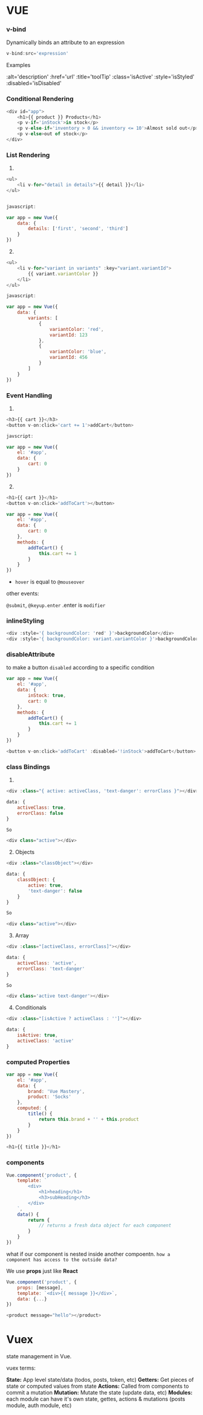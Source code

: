 # VUE

### v-bind

Dynamically binds an attribute to an expression

```js
v-bind:src='expression'
```

Examples

:alt='description'
:href='url'
:title='toolTip'
:class='isActive'
:style='isStyled'
:disabled='isDisabled'

### Conditional Rendering

```js
<div id="app">
    <h1>{{ product }} Products</h1>
    <p v-if='inStock'>in stock</p>
    <p v-else-if='inventory > 0 && inventory <= 10'>Almost sold out</p>
    <p v-else>out of stock</p>
</div>
```

### List Rendering

1.
```js
<ul>
    <li v-for="detail in details">{{ detail }}</li>
</ul>


javascript:

var app = new Vue({
    data: {
        details: ['first', 'second', 'third']
    }
})
```

2.
```js
<ul>
    <li v-for="variant in variants" :key="variant.variantId">
        {{ variant.variantColor }}
    </li>
</ul>

javascript:

var app = new Vue({
    data: {
        variants: [
            {
                variantColor: 'red',
                variantId: 123
            },
            {
                variantColor: 'blue',
                variantId: 456
            }
        ]
    }
})
```

### Event Handling

1.
```js
<h3>{{ cart }}</h3>
<button v-on:click='cart += 1'>addCart</button>

javscript: 

var app = new Vue({
    el: '#app',
    data: {
        cart: 0
    }
})
```

2.
```js
<h1>{{ cart }}</h1>
<button v-on:click='addToCart'></button>

var app = new Vue({
    el: '#app',
    data: {
        cart: 0
    },
    methods: {
        addToCart() {
            this.cart += 1
        }
    }
})
```

* `hover` is equal to `@mouseover`

other events:

`@submit`, `@keyup.enter`  .enter is `modifier`


### inlineStyling

```js
<div :style='{ backgroundColor: 'red' }'>backgroundColor</div>
<div :style='{ backgroundColor: variant.variantColor }'>backgroundColor</div>
```

### disableAttribute

to make a button `disabled` according to a specific condition

```js
var app = new Vue({
    el: '#app',
    data: {
        inStock: true,
        cart: 0
    },
    methods: {
        addToCart() {
            this.cart += 1
        }
    }
})

<button v-on:click='addToCart' :disabled='!inStock'>addToCart</button>
```

### class Bindings

1.
```js
<div :class="{ active: activeClass, 'text-danger': errorClass }"></div>

data: {
    activeClass: true,
    errorClass: false
}

So 

<div class="active"></div>
```

2. Objects
```js
<div :class="classObject"></div>

data: {
    classObject: {
        active: true,
        'text-danger': false
    }
}

So

<div class="active"></div>
```

3. Array
```js
<div :class="[activeClass, errorClass]"></div>

data: {
    activeClass: 'active',
    errorClass: 'text-danger'
}

So

<div class='active text-danger'></div>
```

4. Conditionals
```js
<div :class="[isActive ? activeClass : '']"></div>

data: {
    isActive: true,
    activeClass: 'active'
}
```

### computed Properties

```js
var app = new Vue({
    el: '#app',
    data: {
        brand: 'Vue Mastery',
        product: 'Socks'
    },
    computed: {
        title() {
            return this.brand + '' + this.product
        }
    }
})

<h1>{{ title }}</h1>
```

### components

```js
Vue.component('product', {
    template: `
        <div>
            <h1>heading</h1>
            <h3>subHeading</h3>
        </div>
    `,
    data() {
        return {
            // returns a fresh data object for each component
        }
    }
})
```

what if our component is nested inside another compoentn.
`how a component has access to the outside data?`

We use **props** just like **React**

```js
Vue.component('product', {
    props: [message],
    template: `<div>{{ message }}</div>`,
    data: {...}
})

<product message="hello"></product>
```



# Vuex

state management in Vue.

vuex terms:

**State:** App level state/data (todos, posts, token, etc)
**Getters:** Get pieces of state or computed values from state
**Actions:** Called from components to commit a mutation
**Mutation:** Mutate the state (update data, etc)
**Modules:** each module can have it's own state, gettes, actions & mutations (posts module, auth module, etc)
